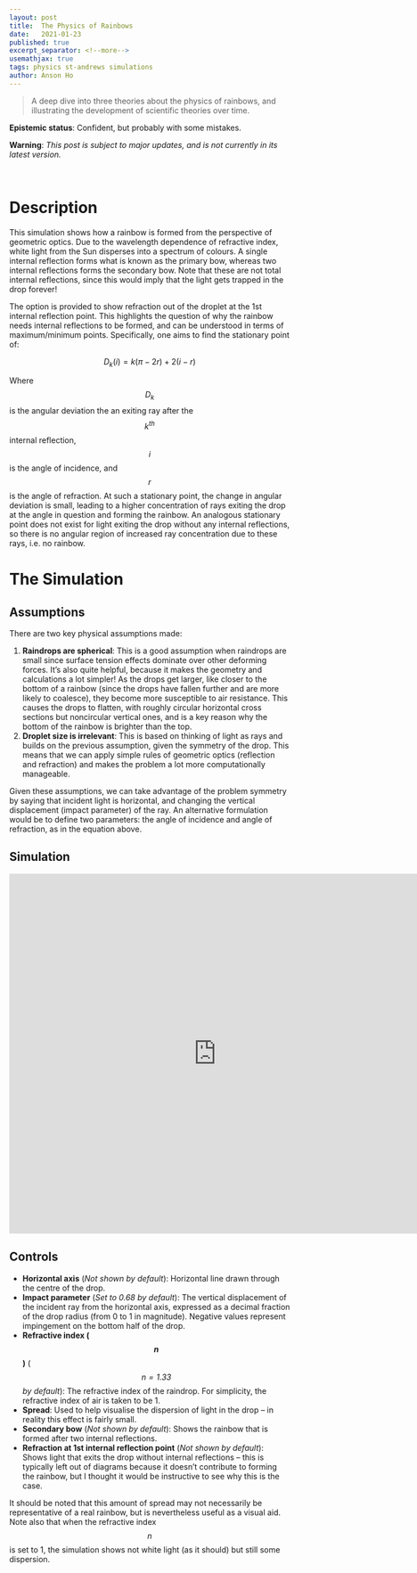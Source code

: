 ```yaml
---
layout: post
title:  The Physics of Rainbows
date:   2021-01-23
published: true
excerpt_separator: <!--more-->
usemathjax: true
tags: physics st-andrews simulations
author: Anson Ho
---
```


> A deep dive into three theories about the physics of rainbows, and illustrating the development of scientific theories over time. 

<!--more-->

**Epistemic status**: Confident, but probably with some mistakes. 

**Warning**: *This post is subject to major updates, and is not currently in its latest version.*

<br />

# Description
This simulation shows how a rainbow is formed from the perspective of geometric optics. Due to the wavelength dependence of refractive index, white light from the Sun disperses into a spectrum of colours. A single internal reflection forms what is known as the primary bow, whereas two internal reflections forms the secondary bow. Note that these are not total internal reflections, since this would imply that the light gets trapped in the drop forever!

The option is provided to show refraction out of the droplet at the 1st internal reflection point. This highlights the question of why the rainbow needs internal reflections to be formed, and can be understood in terms of maximum/minimum points. Specifically, one aims to find the stationary point of:

$$ D_k(i) = k(\pi - 2r) + 2(i - r) $$

Where $$D_k$$ is the angular deviation the an exiting ray after the $$k^{th}$$ internal reflection, $$i$$ is the angle of incidence, and $$r$$ is the angle of refraction. At such a stationary point, the change in angular deviation is small, leading to a higher concentration of rays exiting the drop at the angle in question and forming the rainbow. An analogous stationary point does not exist for light exiting the drop without any internal reflections, so there is no angular region of increased ray concentration due to these rays, i.e. no rainbow.

# The Simulation
## Assumptions
There are two key physical assumptions made:
1. **Raindrops are spherical**: This is a good assumption when raindrops are small since surface tension effects dominate over other deforming forces. It’s also quite helpful, because it makes the geometry and calculations a lot simpler! As the drops get larger, like closer to the bottom of a rainbow (since the drops have fallen further and are more likely to coalesce), they become more susceptible to air resistance. This causes the drops to flatten, with roughly circular horizontal cross sections but noncircular vertical ones, and is a key reason why the bottom of the rainbow is brighter than the top.
2. **Droplet size is irrelevant**: This is based on thinking of light as rays and builds on the previous assumption, given the symmetry of the drop. This means that we can apply simple rules of geometric optics (reflection and refraction) and makes the problem a lot more computationally manageable.

Given these assumptions, we can take advantage of the problem symmetry by saying that incident light is horizontal, and changing the vertical displacement (impact parameter) of the ray. An alternative formulation would be to define two parameters: the angle of incidence and angle of refraction, as in the equation above.

## Simulation
<iframe scrolling="no" title="Rainbows and Rays" src="https://www.geogebra.org/material/iframe/id/ywzfbqvp/width/742/height/646/border/888888/sfsb/true/smb/false/stb/false/stbh/false/ai/false/asb/false/sri/true/rc/false/ld/false/sdz/false/ctl/false" width="742px" height="646px" style="border:0px;"> </iframe>

## Controls
- **Horizontal axis** (*Not shown by default*): Horizontal line drawn through the centre of the drop.
- **Impact parameter** (*Set to 0.68 by default*): The vertical displacement of the incident ray from the horizontal axis, expressed as a decimal fraction of the drop radius (from 0 to 1 in magnitude). Negative values represent impingement on the bottom half of the drop.
- **Refractive index ($$n$$)** (*$$n = 1.33$$ by default*): The refractive index of the raindrop. For simplicity, the refractive index of air is taken to be 1.
- **Spread**: Used to help visualise the dispersion of light in the drop – in reality this effect is fairly small.
- **Secondary bow** (*Not shown by default*): Shows the rainbow that is formed after two internal reflections.
- **Refraction at 1st internal reflection point** (*Not shown by default*): Shows light that exits the drop without internal reflections – this is typically left out of diagrams because it doesn’t contribute to forming the rainbow, but I thought it would be instructive to see why this is the case.

It should be noted that this amount of spread may not necessarily be representative of a real rainbow, but is nevertheless useful as a visual aid. Note also that when the refractive index $$n$$ is set to 1, the simulation shows not white light (as it should) but still some dispersion.
